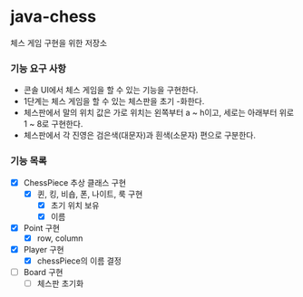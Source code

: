 # java-chess
체스 게임 구현을 위한 저장소

### 기능 요구 사항
- 콘솔 UI에서 체스 게임을 할 수 있는 기능을 구현한다.
- 1단계는 체스 게임을 할 수 있는 체스판을 초기 -화한다.
- 체스판에서 말의 위치 값은 가로 위치는 왼쪽부터 a ~ h이고, 세로는 아래부터 위로 1 ~ 8로 구현한다.
- 체스판에서 각 진영은 검은색(대문자)과 흰색(소문자) 편으로 구분한다.

### 기능 목록
- [x] ChessPiece 추상 클래스 구현
    - [x] 퀸, 킹, 비숍, 폰, 나이트, 룩 구현
        - [x] 초기 위치 보유
        - [x] 이름
- [x] Point 구현
    - [x] row, column
- [x] Player 구현
    - [x] chessPiece의 이름 결정
- [ ] Board 구현
    - [ ] 체스판 초기화